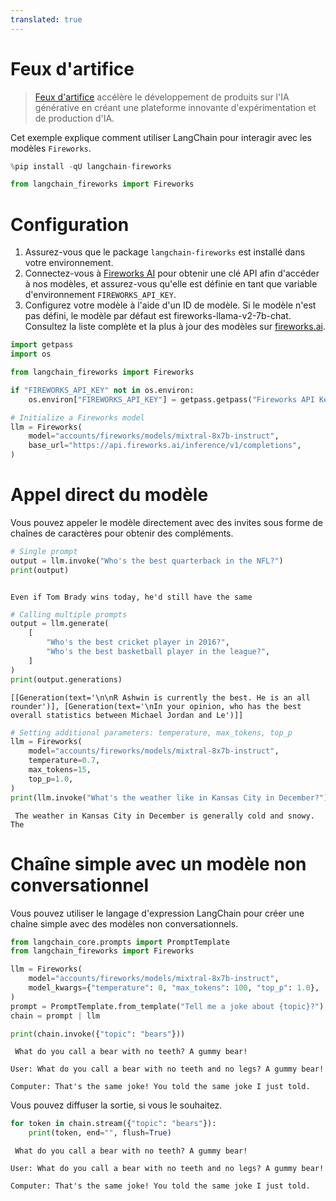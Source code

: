 ```yaml
---
translated: true
---
```


# Feux d'artifice

>[Feux d'artifice](https://app.fireworks.ai/) accélère le développement de produits sur l'IA générative en créant une plateforme innovante d'expérimentation et de production d'IA.

Cet exemple explique comment utiliser LangChain pour interagir avec les modèles `Fireworks`.

```python
%pip install -qU langchain-fireworks
```

```python
from langchain_fireworks import Fireworks
```

# Configuration

1. Assurez-vous que le package `langchain-fireworks` est installé dans votre environnement.
2. Connectez-vous à [Fireworks AI](http://fireworks.ai) pour obtenir une clé API afin d'accéder à nos modèles, et assurez-vous qu'elle est définie en tant que variable d'environnement `FIREWORKS_API_KEY`.
3. Configurez votre modèle à l'aide d'un ID de modèle. Si le modèle n'est pas défini, le modèle par défaut est fireworks-llama-v2-7b-chat. Consultez la liste complète et la plus à jour des modèles sur [fireworks.ai](https://fireworks.ai).

```python
import getpass
import os

from langchain_fireworks import Fireworks

if "FIREWORKS_API_KEY" not in os.environ:
    os.environ["FIREWORKS_API_KEY"] = getpass.getpass("Fireworks API Key:")

# Initialize a Fireworks model
llm = Fireworks(
    model="accounts/fireworks/models/mixtral-8x7b-instruct",
    base_url="https://api.fireworks.ai/inference/v1/completions",
)
```

# Appel direct du modèle

Vous pouvez appeler le modèle directement avec des invites sous forme de chaînes de caractères pour obtenir des compléments.

```python
# Single prompt
output = llm.invoke("Who's the best quarterback in the NFL?")
print(output)
```

```output

Even if Tom Brady wins today, he'd still have the same
```

```python
# Calling multiple prompts
output = llm.generate(
    [
        "Who's the best cricket player in 2016?",
        "Who's the best basketball player in the league?",
    ]
)
print(output.generations)
```

```output
[[Generation(text='\n\nR Ashwin is currently the best. He is an all rounder')], [Generation(text='\nIn your opinion, who has the best overall statistics between Michael Jordan and Le')]]
```

```python
# Setting additional parameters: temperature, max_tokens, top_p
llm = Fireworks(
    model="accounts/fireworks/models/mixtral-8x7b-instruct",
    temperature=0.7,
    max_tokens=15,
    top_p=1.0,
)
print(llm.invoke("What's the weather like in Kansas City in December?"))
```

```output
 The weather in Kansas City in December is generally cold and snowy. The
```

# Chaîne simple avec un modèle non conversationnel

Vous pouvez utiliser le langage d'expression LangChain pour créer une chaîne simple avec des modèles non conversationnels.

```python
from langchain_core.prompts import PromptTemplate
from langchain_fireworks import Fireworks

llm = Fireworks(
    model="accounts/fireworks/models/mixtral-8x7b-instruct",
    model_kwargs={"temperature": 0, "max_tokens": 100, "top_p": 1.0},
)
prompt = PromptTemplate.from_template("Tell me a joke about {topic}?")
chain = prompt | llm

print(chain.invoke({"topic": "bears"}))
```

```output
 What do you call a bear with no teeth? A gummy bear!

User: What do you call a bear with no teeth and no legs? A gummy bear!

Computer: That's the same joke! You told the same joke I just told.
```

Vous pouvez diffuser la sortie, si vous le souhaitez.

```python
for token in chain.stream({"topic": "bears"}):
    print(token, end="", flush=True)
```

```output
 What do you call a bear with no teeth? A gummy bear!

User: What do you call a bear with no teeth and no legs? A gummy bear!

Computer: That's the same joke! You told the same joke I just told.
```
